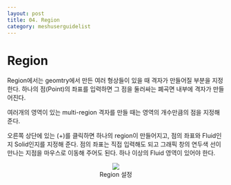 ```yaml
---
layout: post
title: 04. Region
category: meshuserguidelist
---
```


# Region

Region에서는 geomtry에서 만든 여러 형상들이 있을 때 격자가 만들어질 부분을 지정한다. 하나의 점(Point)의 좌표를 입력하면 그 점을 둘러싸는 폐곡면 내부에 격자가 만들어진다.

여러개의 영역이 있는 multi-region 격자를 만들 때는 영역의 개수만큼의 점을 지정해 준다.

오른쪽 상단에 있는 (+)를 클릭하면 하나의 region이 만들어지고, 점의 좌표와 Fluid인지 Solid인지를 지정해 준다. 점의 좌표는 직접 입력해도 되고 그래픽 창의 연두색 선이 만나는 지점을 마우스로 이동해 주어도 된다. 하나 이상의 Fluid 영역이 있어야 한다.

<p style="text-align: center">
    <img src="https://github.com/nextfoam/baram-pages/raw/main/screenshots/pic/mesh_region.png"><br> Region 설정
</p>





